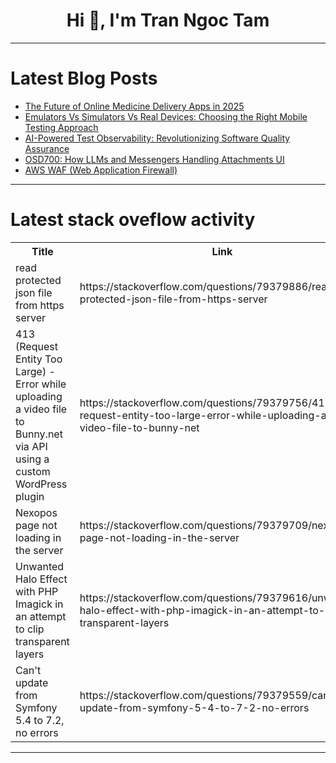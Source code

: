 <h1 align="center">Hi 👋, I'm Tran Ngoc Tam</h1>

---

# Latest Blog Posts 
<!-- BLOG-POST-LIST:START -->
- [The Future of Online Medicine Delivery Apps in 2025](https://dev.to/simonharris/the-future-of-online-medicine-delivery-apps-in-2025-16hb)
- [Emulators Vs Simulators Vs Real Devices: Choosing the Right Mobile Testing Approach](https://dev.to/grjoeay/emulators-vs-simulators-vs-real-devices-choosing-the-right-mobile-testing-approach-3elk)
- [AI-Powered Test Observability: Revolutionizing Software Quality Assurance](https://dev.to/arun_pal_3ce740a137cf15ad/ai-powered-test-observability-revolutionizing-software-quality-assurance-532i)
- [OSD700: How LLMs and Messengers Handling Attachments UI](https://dev.to/amullagaliev/osd700-how-llms-and-messengers-handling-attachments-ui-4264)
- [AWS WAF &lpar;Web Application Firewall&rpar;](https://dev.to/netra_rajendran_b98ea00f6/aws-waf-web-application-firewall-28m2)
<!-- BLOG-POST-LIST:END -->

---

# Latest stack oveflow activity
<table>
  <tr><th>Title</th><th>Link</th></tr>
  <!-- STACKOVERFLOW:START --><tr><td>read protected json file from https server</td><td>https://stackoverflow.com/questions/79379886/read-protected-json-file-from-https-server</td></tr><tr><td>413 &lpar;Request Entity Too Large&rpar; - Error while uploading a video file to Bunny.net via API using a custom WordPress plugin</td><td>https://stackoverflow.com/questions/79379756/413-request-entity-too-large-error-while-uploading-a-video-file-to-bunny-net</td></tr><tr><td>Nexopos page not loading in the server</td><td>https://stackoverflow.com/questions/79379709/nexopos-page-not-loading-in-the-server</td></tr><tr><td>Unwanted Halo Effect with PHP Imagick in an attempt to clip transparent layers</td><td>https://stackoverflow.com/questions/79379616/unwanted-halo-effect-with-php-imagick-in-an-attempt-to-clip-transparent-layers</td></tr><tr><td>Can&#39;t update from Symfony 5.4 to 7.2, no errors</td><td>https://stackoverflow.com/questions/79379559/cant-update-from-symfony-5-4-to-7-2-no-errors</td></tr><!-- STACKOVERFLOW:END -->
</table>

---


